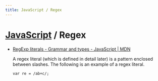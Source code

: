 ```yaml
---
title: JavaScript / Regex
---
```

# [JavaScript](javascript.md) / Regex

  - [RegExp literals - Grammar and types \- JavaScript \| MDN](https://developer.mozilla.org/en-US/docs/Web/JavaScript/Guide/Grammar_and_Types#RegExp_literals)

    A regex literal (which is defined in detail later) is a pattern enclosed between slashes. The following is an example of a regex literal.

        var re = /ab+c/;
